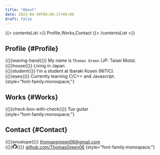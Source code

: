 ```yaml
---
title: "About"
date: 2023-04-30T00:06:17+09:00
draft: false
---
```


{{< contentsList >}}
Profile,Works,Contact
{{< /contentsList >}}

## Profile {#Profile}
{{<emoji>}}waving-hand{{</emoji>}}  My name is `Thomas Green` (JP: Taisei Muto).  
{{<emoji>}}house{{</emoji>}} Living in Japan.  
{{<emoji>}}student{{</emoji>}} I'm a student at Ibaraki Kosen (NITIC).  
{{<emoji>}}eyes{{</emoji>}} Currently learning C/C++ and Javascript.  
{style="font-family:monospace;"}

## Works {#Works}
{{<emoji>}}check-box-with-check{{</emoji>}} Tux guitar  
{style="font-family:monospace;"}


## Contact {#Contact}
{{<emoji>}}envelope{{</emoji>}}  [thomasgreeen06@gmail.com](mailto:thomasgreeen06@gmail.com)  
{{<insert>}}<svg style="width:1em;height:1em" xmlns="http://www.w3.org/2000/svg" viewBox="0 0 16 16" width="16" height="16"><path d="M8 0c4.42 0 8 3.58 8 8a8.013 8.013 0 0 1-5.45 7.59c-.4.08-.55-.17-.55-.38 0-.27.01-1.13.01-2.2 0-.75-.25-1.23-.54-1.48 1.78-.2 3.65-.88 3.65-3.95 0-.88-.31-1.59-.82-2.15.08-.2.36-1.02-.08-2.12 0 0-.67-.22-2.2.82-.64-.18-1.32-.27-2-.27-.68 0-1.36.09-2 .27-1.53-1.03-2.2-.82-2.2-.82-.44 1.1-.16 1.92-.08 2.12-.51.56-.82 1.28-.82 2.15 0 3.06 1.86 3.75 3.64 3.95-.23.2-.44.55-.51 1.07-.46.21-1.61.55-2.33-.66-.15-.24-.6-.83-1.23-.82-.67.01-.27.38.01.53.34.19.73.9.82 1.13.16.45.68 1.31 2.69.94 0 .67.01 1.3.01 1.49 0 .21-.15.45-.55.38A7.995 7.995 0 0 1 0 8c0-4.42 3.58-8 8-8Z"></path></svg>{{</insert>}} [github.com/ThomasGreen06](https://github.com/ThomasGreen06)
{style="font-family:monospace;"}